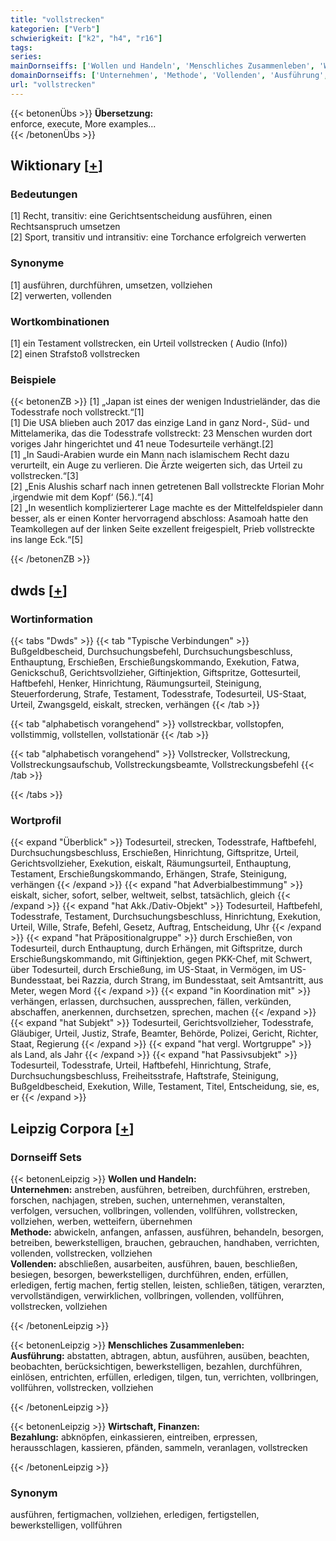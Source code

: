 ```yaml
---
title: "vollstrecken"
kategorien: ["Verb"]
schwierigkeit: ["k2", "h4", "r16"]
tags:
series:
mainDornseiffs: ['Wollen und Handeln', 'Menschliches Zusammenleben', 'Wirtschaft, Finanzen']
domainDornseiffs: ['Unternehmen', 'Methode', 'Vollenden', 'Ausführung', 'Bezahlung']
url: "vollstrecken"
---
```


{{< betonenÜbs >}}
**Übersetzung:**  
enforce, execute, More examples...  
{{< /betonenÜbs >}}

## Wiktionary [[+](https://de.wiktionary.org/wiki/vollstrecken)]

### Bedeutungen
[1] Recht, transitiv: eine Gerichtsentscheidung ausführen, einen Rechtsanspruch umsetzen  
[2] Sport, transitiv und intransitiv: eine Torchance erfolgreich verwerten  

### Synonyme
[1] ausführen, durchführen, umsetzen, vollziehen  
[2] verwerten, vollenden  

### Wortkombinationen
[1] ein Testament vollstrecken, ein Urteil vollstrecken ( Audio (Info))  
[2] einen Strafstoß vollstrecken  

### Beispiele
{{< betonenZB >}}
[1] „Japan ist eines der wenigen Industrieländer, das die Todesstrafe noch vollstreckt.“[1]  
[1] Die USA blieben auch 2017 das einzige Land in ganz Nord-, Süd- und Mittelamerika, das die Todesstrafe vollstreckt: 23 Menschen wurden dort voriges Jahr hingerichtet und 41 neue Todesurteile verhängt.[2]  
[1] „In Saudi-Arabien wurde ein Mann nach islamischem Recht dazu verurteilt, ein Auge zu verlieren. Die Ärzte weigerten sich, das Urteil zu vollstrecken.“[3]  
[2] „Enis Alushis scharf nach innen getretenen Ball vollstreckte Florian Mohr ‚irgendwie mit dem Kopf‘ (56.).“[4]  
[2] „In wesentlich komplizierterer Lage machte es der Mittelfeldspieler dann besser, als er einen Konter hervorragend abschloss: Asamoah hatte den Teamkollegen auf der linken Seite exzellent freigespielt, Prieb vollstreckte ins lange Eck.“[5]  

{{< /betonenZB >}}


## dwds [[+](https://www.dwds.de/wb/vollstrecken)]

### Wortinformation
{{< tabs "Dwds" >}}
{{< tab "Typische Verbindungen" >}}
Bußgeldbescheid, Durchsuchungsbefehl, Durchsuchungsbeschluss, Enthauptung, Erschießen, Erschießungskommando, Exekution, Fatwa, Genickschuß, Gerichtsvollzieher, Giftinjektion, Giftspritze, Gottesurteil, Haftbefehl, Henker, Hinrichtung, Räumungsurteil, Steinigung, Steuerforderung, Strafe, Testament, Todesstrafe, Todesurteil, US-Staat, Urteil, Zwangsgeld, eiskalt, strecken, verhängen
{{< /tab >}}

{{< tab "alphabetisch vorangehend" >}}
vollstreckbar, vollstopfen, vollstimmig, vollstellen, vollstationär
{{< /tab >}}

{{< tab "alphabetisch vorangehend" >}}
Vollstrecker, Vollstreckung, Vollstreckungsaufschub, Vollstreckungsbeamte, Vollstreckungsbefehl
{{< /tab >}}

{{< /tabs >}}

### Wortprofil
{{< expand "Überblick" >}} Todesurteil, strecken, Todesstrafe, Haftbefehl, Durchsuchungsbeschluss, Erschießen, Hinrichtung, Giftspritze, Urteil, Gerichtsvollzieher, Exekution, eiskalt, Räumungsurteil, Enthauptung, Testament, Erschießungskommando, Erhängen, Strafe, Steinigung, verhängen {{< /expand >}}
{{< expand "hat Adverbialbestimmung" >}} eiskalt, sicher, sofort, selber, weltweit, selbst, tatsächlich, gleich {{< /expand >}}
{{< expand "hat Akk./Dativ-Objekt" >}} Todesurteil, Haftbefehl, Todesstrafe, Testament, Durchsuchungsbeschluss, Hinrichtung, Exekution, Urteil, Wille, Strafe, Befehl, Gesetz, Auftrag, Entscheidung, Uhr {{< /expand >}}
{{< expand "hat Präpositionalgruppe" >}} durch Erschießen, von Todesurteil, durch Enthauptung, durch Erhängen, mit Giftspritze, durch Erschießungskommando, mit Giftinjektion, gegen PKK-Chef, mit Schwert, über Todesurteil, durch Erschießung, im US-Staat, in Vermögen, im US-Bundesstaat, bei Razzia, durch Strang, im Bundesstaat, seit Amtsantritt, aus Meter, wegen Mord {{< /expand >}}
{{< expand "in Koordination mit" >}} verhängen, erlassen, durchsuchen, aussprechen, fällen, verkünden, abschaffen, anerkennen, durchsetzen, sprechen, machen {{< /expand >}}
{{< expand "hat Subjekt" >}} Todesurteil, Gerichtsvollzieher, Todesstrafe, Gläubiger, Urteil, Justiz, Strafe, Beamter, Behörde, Polizei, Gericht, Richter, Staat, Regierung {{< /expand >}}
{{< expand "hat vergl. Wortgruppe" >}} als Land, als Jahr {{< /expand >}}
{{< expand "hat Passivsubjekt" >}} Todesurteil, Todesstrafe, Urteil, Haftbefehl, Hinrichtung, Strafe, Durchsuchungsbeschluss, Freiheitsstrafe, Haftstrafe, Steinigung, Bußgeldbescheid, Exekution, Wille, Testament, Titel, Entscheidung, sie, es, er {{< /expand >}}

## Leipzig Corpora [[+](https://corpora.uni-leipzig.de/en/res?word=vollstrecken&corpusId=deu_newscrawl-public_2018)]

### Dornseiff Sets
{{< betonenLeipzig >}}
**Wollen und Handeln:**  
**Unternehmen:** anstreben, ausführen, betreiben, durchführen, erstreben, forschen, nachjagen, streben, suchen, unternehmen, veranstalten, verfolgen, versuchen, vollbringen, vollenden, vollführen, vollstrecken, vollziehen, werben, wetteifern, übernehmen  
**Methode:** abwickeln, anfangen, anfassen, ausführen, behandeln, besorgen, betreiben, bewerkstelligen, brauchen, gebrauchen, handhaben, verrichten, vollenden, vollstrecken, vollziehen  
**Vollenden:** abschließen, ausarbeiten, ausführen, bauen, beschließen, besiegen, besorgen, bewerkstelligen, durchführen, enden, erfüllen, erledigen, fertig machen, fertig stellen, leisten, schließen, tätigen, verarzten, vervollständigen, verwirklichen, vollbringen, vollenden, vollführen, vollstrecken, vollziehen  

{{< /betonenLeipzig >}}


{{< betonenLeipzig >}}
**Menschliches Zusammenleben:**  
**Ausführung:** abstatten, abtragen, abtun, ausführen, ausüben, beachten, beobachten, berücksichtigen, bewerkstelligen, bezahlen, durchführen, einlösen, entrichten, erfüllen, erledigen, tilgen, tun, verrichten, vollbringen, vollführen, vollstrecken, vollziehen  

{{< /betonenLeipzig >}}


{{< betonenLeipzig >}}
**Wirtschaft, Finanzen:**  
**Bezahlung:** abknöpfen, einkassieren, eintreiben, erpressen, herausschlagen, kassieren, pfänden, sammeln, veranlagen, vollstrecken  

{{< /betonenLeipzig >}}

### Synonym
ausführen, fertigmachen, vollziehen, erledigen, fertigstellen, bewerkstelligen, vollführen

